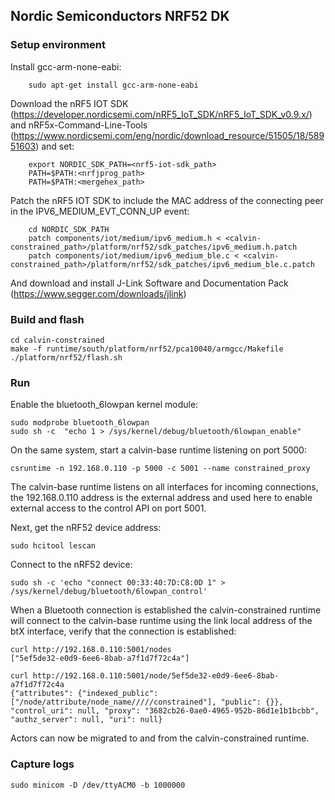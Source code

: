 ## Nordic Semiconductors NRF52 DK

### Setup environment

Install gcc-arm-none-eabi:

        sudo apt-get install gcc-arm-none-eabi

Download the nRF5 IOT SDK (https://developer.nordicsemi.com/nRF5_IoT_SDK/nRF5_IoT_SDK_v0.9.x/) and nRF5x-Command-Line-Tools (https://www.nordicsemi.com/eng/nordic/download_resource/51505/18/58951603) and set:

        export NORDIC_SDK_PATH=<nrf5-iot-sdk_path>
        PATH=$PATH:<nrfjprog_path>
        PATH=$PATH:<mergehex_path>

Patch the nRF5 IOT SDK to include the MAC address of the connecting peer in the IPV6_MEDIUM_EVT_CONN_UP event:

        cd NORDIC_SDK_PATH
        patch components/iot/medium/ipv6_medium.h < <calvin-constrained_path>/platform/nrf52/sdk_patches/ipv6_medium.h.patch
        patch components/iot/medium/ipv6_medium_ble.c < <calvin-constrained_path>/platform/nrf52/sdk_patches/ipv6_medium_ble.c.patch

And download and install J-Link Software and Documentation Pack (https://www.segger.com/downloads/jlink)

### Build and flash

    cd calvin-constrained
    make -f runtime/south/platform/nrf52/pca10040/armgcc/Makefile
    ./platform/nrf52/flash.sh

### Run

Enable the bluetooth_6lowpan kernel module:

    sudo modprobe bluetooth_6lowpan
    sudo sh -c  "echo 1 > /sys/kernel/debug/bluetooth/6lowpan_enable"

On the same system, start a calvin-base runtime listening on port 5000:

    csruntime -n 192.168.0.110 -p 5000 -c 5001 --name constrained_proxy

The calvin-base runtime listens on all interfaces for incoming connections, the 192.168.0.110 address is the external address and used here to enable external access to the control API on port 5001.

Next, get the nRF52 device address:

    sudo hcitool lescan

Connect to the nRF52 device:

    sudo sh -c 'echo "connect 00:33:40:7D:C8:0D 1" > /sys/kernel/debug/bluetooth/6lowpan_control'

When a Bluetooth connection is established the calvin-constrained runtime will connect to the calvin-base runtime using the link local address of the btX interface, verify that the connection is established:

    curl http://192.168.0.110:5001/nodes
    ["5ef5de32-e0d9-6ee6-8bab-a7f1d7f72c4a"]

    curl http://192.168.0.110:5001/node/5ef5de32-e0d9-6ee6-8bab-a7f1d7f72c4a
    {"attributes": {"indexed_public": ["/node/attribute/node_name/////constrained"], "public": {}}, "control_uri": null, "proxy": "3682cb26-0ae0-4965-952b-86d1e1b1bcbb", "authz_server": null, "uri": null}

Actors can now be migrated to and from the calvin-constrained runtime.

### Capture logs

    sudo minicom -D /dev/ttyACM0 -b 1000000
